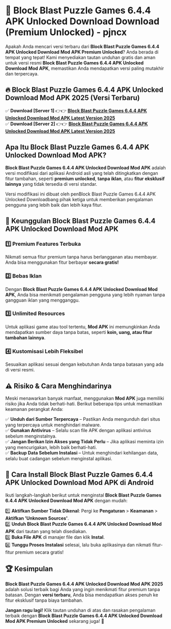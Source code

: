 # 🎯 Block Blast Puzzle Games 6.4.4 APK Unlocked Download  Download (Premium Unlocked) -  pjncx

Apakah Anda mencari versi terbaru dari **Block Blast Puzzle Games 6.4.4 APK Unlocked Download Mod APK Premium Unlocked**? Anda berada di tempat yang tepat! Kami menyediakan tautan unduhan gratis dan aman untuk versi resmi **Block Blast Puzzle Games 6.4.4 APK Unlocked Download Mod APK**, memastikan Anda mendapatkan versi paling mutakhir dan terpercaya.

## 🔥 Block Blast Puzzle Games 6.4.4 APK Unlocked Download Mod APK 2025 (Versi Terbaru)

✅ **Download [Server 1]** 👉👉 [**Block Blast Puzzle Games 6.4.4 APK Unlocked Download Mod APK Latest Version 2025**](https://momento.my/?title=Block_Blast_Puzzle_Games_6.4.4_APK_Unlocked_Download)  
✅ **Download [Server 2]** 👉👉 [**Block Blast Puzzle Games 6.4.4 APK Unlocked Download Mod APK Latest Version 2025**](https://momento.my/?title=Block_Blast_Puzzle_Games_6.4.4_APK_Unlocked_Download)  

## Apa Itu Block Blast Puzzle Games 6.4.4 APK Unlocked Download Mod APK?

**Block Blast Puzzle Games 6.4.4 APK Unlocked Download Mod APK** adalah versi modifikasi dari aplikasi Android asli yang telah ditingkatkan dengan fitur tambahan, seperti **premium unlocked**, **tanpa iklan**, atau **fitur eksklusif lainnya** yang tidak tersedia di versi standar.

Versi modifikasi ini dibuat oleh penBlock Blast Puzzle Games 6.4.4 APK Unlocked Downloadbang pihak ketiga untuk memberikan pengalaman pengguna yang lebih baik dan lebih kaya fitur.

## 🎯 Keunggulan Block Blast Puzzle Games 6.4.4 APK Unlocked Download Mod APK

### 1️⃣ Premium Features Terbuka
Nikmati semua fitur premium tanpa harus berlangganan atau membayar. Anda bisa menggunakan fitur berbayar **secara gratis!**

### 2️⃣ Bebas Iklan
Dengan **Block Blast Puzzle Games 6.4.4 APK Unlocked Download Mod APK**, Anda bisa menikmati pengalaman pengguna yang lebih nyaman tanpa gangguan iklan yang mengganggu.

### 3️⃣ Unlimited Resources
Untuk aplikasi game atau tool tertentu, **Mod APK** ini memungkinkan Anda mendapatkan sumber daya tanpa batas, seperti **koin, uang, atau fitur tambahan lainnya**.

### 4️⃣ Kustomisasi Lebih Fleksibel
Sesuaikan aplikasi sesuai dengan kebutuhan Anda tanpa batasan yang ada di versi resmi.

## ⚠️ Risiko & Cara Menghindarinya

Meski menawarkan banyak manfaat, menggunakan **Mod APK** juga memiliki risiko jika Anda tidak berhati-hati. Berikut beberapa tips untuk memastikan keamanan perangkat Anda:

✅ **Unduh dari Sumber Terpercaya** – Pastikan Anda mengunduh dari situs yang terpercaya untuk menghindari malware.  
✅ **Gunakan Antivirus** – Selalu scan file APK dengan aplikasi antivirus sebelum menginstalnya.  
✅ **Jangan Berikan Izin Akses yang Tidak Perlu** – Jika aplikasi meminta izin yang mencurigakan, lebih baik berhati-hati.  
✅ **Backup Data Sebelum Instalasi** – Untuk menghindari kehilangan data, selalu buat cadangan sebelum menginstal aplikasi.

## 📌 Cara Install Block Blast Puzzle Games 6.4.4 APK Unlocked Download Mod APK di Android

Ikuti langkah-langkah berikut untuk menginstal **Block Blast Puzzle Games 6.4.4 APK Unlocked Download Mod APK** dengan mudah:

1️⃣ **Aktifkan Sumber Tidak Dikenal**: Pergi ke **Pengaturan** > **Keamanan** > **Aktifkan 'Unknown Sources'**.  
2️⃣ **Unduh Block Blast Puzzle Games 6.4.4 APK Unlocked Download Mod APK** dari tautan yang telah disediakan.  
3️⃣ **Buka File APK** di manajer file dan klik **Instal**.  
4️⃣ **Tunggu Proses Instalasi** selesai, lalu buka aplikasinya dan nikmati fitur-fitur premium secara gratis!

## 🏆 Kesimpulan

**Block Blast Puzzle Games 6.4.4 APK Unlocked Download Mod APK 2025** adalah solusi terbaik bagi Anda yang ingin menikmati fitur premium tanpa batasan. Dengan **versi terbaru**, Anda bisa mendapatkan akses penuh ke fitur eksklusif tanpa biaya tambahan.

**Jangan ragu lagi!** Klik tautan unduhan di atas dan rasakan pengalaman terbaik dengan **Block Blast Puzzle Games 6.4.4 APK Unlocked Download Mod APK Premium Unlocked** sekarang juga! 🚀
